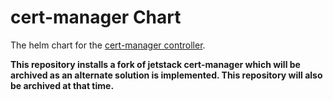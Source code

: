 [comment]: # ( Copyright Contributors to the Open Cluster Management project )

# cert-manager Chart
The helm chart for the [cert-manager controller](https://github.com/open-cluster-management/cert-manager).

**This repository installs a fork of jetstack cert-manager which will be archived as an alternate solution is
implemented.  This repository will also be archived at that time.**
